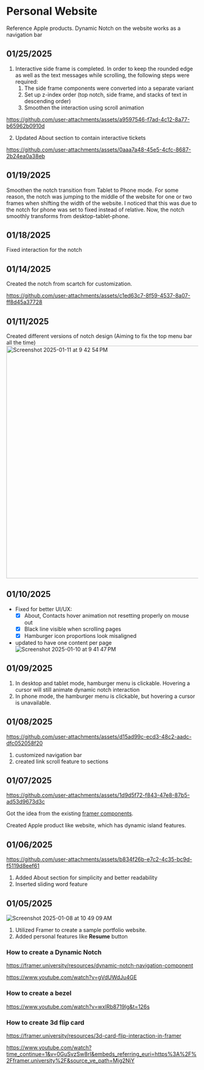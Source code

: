 # Personal Website

Reference Apple products. Dynamic Notch on the website works as a navigation bar

## 01/25/2025
1. Interactive side frame is completed. In order to keep the rounded edge as well as the text messages while scrolling, the following steps were required:
    1. The side frame components were converted into a separate variant
    2. Set up z-index order (top notch, side frame, and stacks of text in descending order)
    3. Smoothen the interaction using scroll animation


https://github.com/user-attachments/assets/a9597546-f7ad-4c12-8a77-b65962b0910d

2. Updated About section to contain interactive tickets


https://github.com/user-attachments/assets/0aaa7a48-45e5-4cfc-8687-2b24ea0a38eb



## 01/19/2025
Smoothen the notch transition from Tablet to Phone mode. For some reason, the notch was jumping to the middle of the website for one or two frames when shifting the width of the website. I noticed that this was due to the notch for phone was set to fixed instead of relative. Now, the notch smoothly transforms from desktop-tablet-phone.

## 01/18/2025
Fixed interaction for the notch

## 01/14/2025
Created the notch from scartch for customization. 

https://github.com/user-attachments/assets/c1ed63c7-8f59-4537-8a07-ff8d45a37728


## 01/11/2025
Created different versions of notch design (Aiming to fix the top menu bar all the time)
<img width="609" alt="Screenshot 2025-01-11 at 9 42 54 PM" src="https://github.com/user-attachments/assets/27ff18f3-22b0-4e19-af8e-43ba38e0da46" />

## 01/10/2025
- Fixed for better UI/UX:
  - [x] About, Contacts hover animation not resetting properly on mouse out
  - [x] Black line visible when scrolling pages
  - [x] Hamburger icon proportions look misaligned
- updated to have one content per page
![Screenshot 2025-01-10 at 9 41 47 PM](https://github.com/user-attachments/assets/379a4003-76b2-4657-925f-10ce042baef2)

## 01/09/2025
1. In desktop and tablet mode, hamburger menu is clickable. Hovering a cursor will still animate dynamic notch interaction
3. In phone mode, the hamburger menu is clickable, but hovering a cursor is unavailable.

## 01/08/2025
https://github.com/user-attachments/assets/d15ad99c-ecd3-48c2-aadc-dfc052058f20

1. customized navigation bar
2. created link scroll feature to sections

## 01/07/2025
https://github.com/user-attachments/assets/1d9d5f72-f843-47e8-87b5-ad53d9673d3c

Got the idea from the existing [framer components](https://framer.university/resources/dynamic-notch-navigation-component).

Created Apple product like website, which has dynamic island features.

## 01/06/2025
https://github.com/user-attachments/assets/b834f26b-e7c2-4c35-bc9d-f5119d8eef61
1. Added About section for simplicity and better readability
2. Inserted sliding word feature

## 01/05/2025
![Screenshot 2025-01-08 at 10 49 09 AM](https://github.com/user-attachments/assets/e8656b46-6273-491e-83b8-174d3e89b75e)

1. Utilized Framer to create a sample portfolio website. 
2. Added personal features like **Resume** button

### How to create a Dynamic Notch
https://framer.university/resources/dynamic-notch-navigation-component

https://www.youtube.com/watch?v=gVdUWdJu4GE

### How to create a bezel
https://www.youtube.com/watch?v=wxlRb8719lg&t=126s

### How to create 3d flip card
https://framer.university/resources/3d-card-flip-interaction-in-framer

https://www.youtube.com/watch?time_continue=1&v=0GuSvzSw8rI&embeds_referring_euri=https%3A%2F%2Fframer.university%2F&source_ve_path=Mjg2NjY
